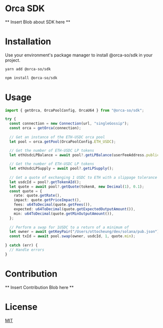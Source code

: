 # Orca SDK

** Insert Blob about SDK here **

# Installation

Use your environment's package manager to install @orca-so/sdk in your project.

```bash
yarn add @orca-so/sdk
```
```bash
npm install @orca-so/sdk
```

# Usage

```typescript
import { getOrca, OrcaPoolConfig, OrcaU64 } from "@orca-so/sdk";

try {
  const connection = new Connection(url, "singleGossip");
  const orca = getOrca(connection);
  
  // Get an instance of the ETH-USDC orca pool 
  let pool = orca.getPool(OrcaPoolConfig.ETH_USDC);

  // Get the number of ETH-USDC LP tokens
  let ethUsdcLPBalance = await pool?.getLPBalance(userFeeAddress.publicKey);
  
  // Get the number of ETH-USDC LP tokens
  let ethUsdcLPSupply = await pool?.getLPSupply();
  
  // Get a quote of exchanging 1 USDC to ETH with a slippage tolerance of 0.1%
  let usdcId = pool?.getTokenAId();
  let quote = await pool?.getQuote(tokenA, new Decimal(1), 0.1);
  const quote = {
    rate: quote.getRate(), 
    impact: quote.getPriceImpact(),
    fees: u64ToDecimal(quote.getFees()),
    expected: u64ToDecimal(quote.getExpectedOutputAmount()),
    min: u64ToDecimal(quote.getMinOutputAmount()),
  };
  
  // Perform a swap for 1USDC to a return of a minimum of 
  let owner = await getKeyPair("/Users/ottocheung/dev/solana/pub.json");
  const txId = await pool.swap(owner, usdcId, 1, quote.min);
  
} catch (err) {
  // Handle errors
}

```

# Contribution
** Insert Contribution Blob here **

# License
[MIT](https://choosealicense.com/licenses/mit/)

